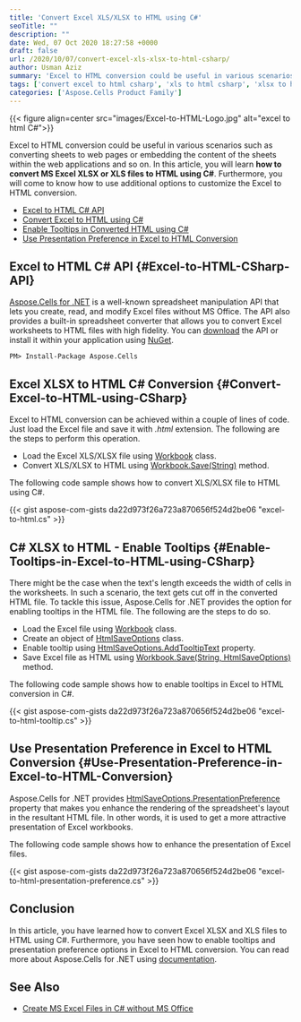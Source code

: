 ```yaml
---
title: 'Convert Excel XLS/XLSX to HTML using C#'
seoTitle: ""
description: ""
date: Wed, 07 Oct 2020 18:27:58 +0000
draft: false
url: /2020/10/07/convert-excel-xls-xlsx-to-html-csharp/
author: Usman Aziz
summary: 'Excel to HTML conversion could be useful in various scenarios such as converting sheets to web pages or embedding the content of the sheets within the web applications and so on. In this article, you will learn how to convert MS Excel (XLS/XLSX) files to HTML using C#. Furthermore, you will come to know how to use additional options to customize the Excel to HTML conversion.'
tags: ['convert excel to html csharp', 'xls to html csharp', 'xlsx to html csharp']
categories: ['Aspose.Cells Product Family']
---
```




{{< figure align=center src="images/Excel-to-HTML-Logo.jpg" alt="excel to html C#">}}


Excel to HTML conversion could be useful in various scenarios such as converting sheets to web pages or embedding the content of the sheets within the web applications and so on. In this article, you will learn **how to convert MS Excel XLSX or XLS files to HTML using C#**. Furthermore, you will come to know how to use additional options to customize the Excel to HTML conversion.

*   [Excel to HTML C# API][1]
*   [Convert Excel to HTML using C#][2]
*   [Enable Tooltips in Converted HTML using C#][3]
*   [Use Presentation Preference in Excel to HTML Conversion][4]

## Excel to HTML C# API {#Excel-to-HTML-CSharp-API}

[Aspose.Cells for .NET][5] is a well-known spreadsheet manipulation API that lets you create, read, and modify Excel files without MS Office. The API also provides a built-in spreadsheet converter that allows you to convert Excel worksheets to HTML files with high fidelity. You can [download][6] the API or install it within your application using [NuGet][7].

```
PM> Install-Package Aspose.Cells
```

## Excel XLSX to HTML C# Conversion {#Convert-Excel-to-HTML-using-CSharp}

Excel to HTML conversion can be achieved within a couple of lines of code. Just load the Excel file and save it with _.html_ extension. The following are the steps to perform this operation.

*   Load the Excel XLS/XLSX file using [Workbook][8] class.
*   Convert XLS/XLSX to HTML using [Workbook.Save(String)][9] method.

The following code sample shows how to convert XLS/XLSX file to HTML using C#.

{{< gist aspose-com-gists da22d973f26a723a870656f524d2be06 "excel-to-html.cs" >}}

## C# XLSX to HTML - Enable Tooltips {#Enable-Tooltips-in-Excel-to-HTML-using-CSharp}

There might be the case when the text's length exceeds the width of cells in the worksheets. In such a scenario, the text gets cut off in the converted HTML file. To tackle this issue, Aspose.Cells for .NET provides the option for enabling tooltips in the HTML file. The following are the steps to do so.

*   Load the Excel file using [Workbook][10] class.
*   Create an object of [HtmlSaveOptions][11] class.
*   Enable tooltip using [HtmlSaveOptions.AddTooltipText][12] property.
*   Save Excel file as HTML using [Workbook.Save(String, HtmlSaveOptions)][13] method.

The following code sample shows how to enable tooltips in Excel to HTML conversion in C#.

{{< gist aspose-com-gists da22d973f26a723a870656f524d2be06 "excel-to-html-tooltip.cs" >}}

## Use Presentation Preference in Excel to HTML Conversion {#Use-Presentation-Preference-in-Excel-to-HTML-Conversion}

Aspose.Cells for .NET provides [HtmlSaveOptions.PresentationPreference][14] property that makes you enhance the rendering of the spreadsheet's layout in the resultant HTML file. In other words, it is used to get a more attractive presentation of Excel workbooks.

The following code sample shows how to enhance the presentation of Excel files.

{{< gist aspose-com-gists da22d973f26a723a870656f524d2be06 "excel-to-html-presentation-preference.cs" >}}

## Conclusion

In this article, you have learned how to convert Excel XLSX and XLS files to HTML using C#. Furthermore, you have seen how to enable tooltips and presentation preference options in Excel to HTML conversion. You can read more about Aspose.Cells for .NET using [documentation][15].

## See Also

*   [Create MS Excel Files in C# without MS Office][16]




[1]: #Excel-to-HTML-CSharp-API
[2]: #Convert-Excel-to-HTML-using-CSharp
[3]: #Enable-Tooltips-in-Excel-to-HTML-using-CSharp
[4]: #Use-Presentation-Preference-in-Excel-to-HTML-Conversion
[5]: https://products.aspose.com/cells/net
[6]: https://downloads.aspose.com/cells/net
[7]: http://nuget.org/packages/Aspose.Cells
[8]: https://apireference.aspose.com/cells/net/aspose.cells/workbook
[9]: https://apireference.aspose.com/cells/net/aspose.cells.workbook/save/methods/2
[10]: https://apireference.aspose.com/cells/net/aspose.cells/workbook
[11]: https://apireference.aspose.com/cells/net/aspose.cells/htmlsaveoptions
[12]: https://apireference.aspose.com/cells/net/aspose.cells/htmlsaveoptions/properties/addtooltiptext
[13]: https://apireference.aspose.com/cells/net/aspose.cells.workbook/save/methods/4
[14]: https://apireference.aspose.com/cells/net/aspose.cells/htmlsaveoptions/properties/presentationpreference
[15]: https://docs.aspose.com/cells/java/getting-started/
[16]: https://blog.aspose.com/2020/01/21/create-excel-xls-xlsx-programmatically-in-csharp-net/





